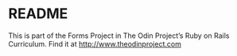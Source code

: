 # README

This is part of the Forms Project in The Odin Project’s Ruby on Rails Curriculum. Find it at http://www.theodinproject.com

